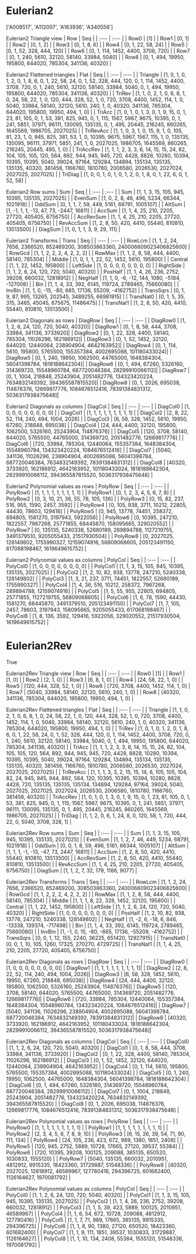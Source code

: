 # Eulerian2
['A008517', 'A112007', 'A163936', 'A340556']

Eulerian2 Triangle view
|  Row   |  Seq   |
| :---   |  :---  |
| Row0 | [1] |
| Row1 | [0, 1] |
| Row2 | [0, 1, 2] |
| Row3 | [0, 1, 8, 6] |
| Row4 | [0, 1, 22, 58, 24] |
| Row5 | [0, 1, 52, 328, 444, 120] |
| Row6 | [0, 1, 114, 1452, 4400, 3708, 720] |
| Row7 | [0, 1, 240, 5610, 32120, 58140, 33984, 5040] |
| Row8 | [0, 1, 494, 19950, 195800, 644020, 785304, 341136, 40320] |

Eulerian2 Flattened triangles
| Flat      |  Seq  |
| :---      | :---  |
| Triangle  | [1, 0, 1, 0, 1, 2, 0, 1, 8, 6, 0, 1, 22, 58, 24, 0, 1, 52, 328, 444, 120, 0, 1, 114, 1452, 4400, 3708, 720, 0, 1, 240, 5610, 32120, 58140, 33984, 5040, 0, 1, 494, 19950, 195800, 644020, 785304, 341136, 40320] |
| TriRev    | [1, 1, 0, 2, 1, 0, 6, 8, 1, 0, 24, 58, 22, 1, 0, 120, 444, 328, 52, 1, 0, 720, 3708, 4400, 1452, 114, 1, 0, 5040, 33984, 58140, 32120, 5610, 240, 1, 0, 40320, 341136, 785304, 644020, 195800, 19950, 494, 1, 0] |
| TriAcc    | [1, 0, 1, 0, 1, 3, 0, 1, 9, 15, 0, 1, 23, 81, 105, 0, 1, 53, 381, 825, 945, 0, 1, 115, 1567, 5967, 9675, 10395, 0, 1, 241, 5851, 37971, 96111, 130095, 135135, 0, 1, 495, 20445, 216245, 860265, 1645569, 1986705, 2027025] |
| TriRevAcc | [1, 1, 0, 3, 1, 0, 15, 9, 1, 0, 105, 81, 23, 1, 0, 945, 825, 381, 53, 1, 0, 10395, 9675, 5967, 1567, 115, 1, 0, 135135, 130095, 96111, 37971, 5851, 241, 1, 0, 2027025, 1986705, 1645569, 860265, 216245, 20445, 495, 1, 0] |
| TriAccRev | [1, 1, 1, 2, 3, 3, 6, 14, 15, 15, 24, 82, 104, 105, 105, 120, 564, 892, 944, 945, 945, 720, 4428, 8828, 10280, 10394, 10395, 10395, 5040, 39024, 97164, 129284, 134894, 135134, 135135, 135135, 40320, 381456, 1166760, 1810780, 2006580, 2026530, 2027024, 2027025, 2027025] |
| TriDiag   | [1, 0, 0, 1, 0, 1, 0, 1, 2, 0, 1, 8, 0, 1, 22, 6, 0, 1, 52, 58] |

Eulerian2 Row sums
| Sum       |   Seq  |
| :---      |  :---  |
| Sum       | [1, 1, 3, 15, 105, 945, 10395, 135135, 2027025] |
| EvenSum   | [1, 0, 2, 8, 46, 496, 5234, 66344, 1021918] |
| OddSum    | [0, 1, 1, 7, 59, 449, 5161, 68791, 1005107] |
| AltSum    | [1, -1, 1, 1, -13, 47, 73, -2447, 16811] |
| AccSum    | [1, 1, 4, 25, 210, 2205, 27720, 405405, 6756750] |
| AccRevSum | [1, 1, 4, 25, 210, 2205, 27720, 405405, 6756750] |
| RevAccSum | [1, 2, 8, 50, 420, 4410, 55440, 810810, 13513500] |
| DiagSum   | [1, 0, 1, 1, 3, 9, 29, 111] |

Eulerian2 Transforms
| Trans     |   Seq  |
| :---      |  :---  |
| RowLcm    | [1, 1, 2, 24, 7656, 2366520, 852469200, 308503863360, 240006609023406825600] |
| RowGcd    | [1, 1, 2, 2, 2, 4, 2, 2, 2] |
| RowMax    | [1, 1, 2, 8, 58, 444, 4400, 58140, 785304] |
| Middle    | [1, 0, 1, 1, 22, 52, 1452, 5610, 195800] |
| Central   | [1, 1, 22, 1452, 195800] |
| LeftSide  | [1, 0, 0, 0, 0, 0, 0, 0, 0] |
| RightSide | [1, 1, 2, 6, 24, 120, 720, 5040, 40320] |
| PosHalf   | [1, 1, 4, 26, 236, 2752, 39208, 660032, 12818912] |
| NegHalf   | [1, 1, 0, -6, -12, 144, 1080, -5184, -127008] |
| Bin       | [1, 1, 4, 33, 392, 6145, 119724, 2789465, 75660080] |
| InvBin    | [1, 1, 0, -15, -80, 665, 17136, 55209, -4162752] |
| TransSqrs | [0, 1, 9, 87, 995, 13265, 202545, 3489255, 66981915] |
| TransNat0 | [0, 1, 5, 35, 315, 3465, 45045, 675675, 11486475] |
| TransNat1 | [1, 2, 8, 50, 420, 4410, 55440, 810810, 13513500] |

Eulerian2 Diagonals as rows
| DiagRow  |   Seq  |
| :---     |  :---  |
| DiagRow0 | [1, 1, 2, 6, 24, 120, 720, 5040, 40320]|
| DiagRow1 | [0, 1, 8, 58, 444, 3708, 33984, 341136, 3733920]|
| DiagRow2 | [0, 1, 22, 328, 4400, 58140, 785304, 11026296, 162186912]|
| DiagRow3 | [0, 1, 52, 1452, 32120, 644020, 12440064, 238904904, 4642163952]|
| DiagRow4 | [0, 1, 114, 5610, 195800, 5765500, 155357384, 4002695088, 101180433024]|
| DiagRow5 | [0, 1, 240, 19950, 1062500, 44765000, 1648384304, 56041398784, 1818188642304]|
| DiagRow6 | [0, 1, 494, 67260, 5326160, 314369720, 15548960784, 687720046384, 28299910066112]|
| DiagRow7 | [0, 1, 1004, 218848, 25243904, 2051482776, 134323420224, 7634832149392, 394365587815520]|
| DiagRow8 | [0, 1, 2026, 695038, 114876376, 12669817776, 1084676512416, 78391384831312, 5036317938475648]|

Eulerian2 Diagonals as columns
| DiagCol  |   Seq  |
| :---     |  :---  |
| DiagCol0 | [1, 0, 0, 0, 0, 0, 0, 0, 0] |
| DiagCol1 | [1, 1, 1, 1, 1, 1, 1, 1, 1] |
| DiagCol2 | [2, 8, 22, 52, 114, 240, 494, 1004, 2026] |
| DiagCol3 | [6, 58, 328, 1452, 5610, 19950, 67260, 218848, 695038] |
| DiagCol4 | [24, 444, 4400, 32120, 195800, 1062500, 5326160, 25243904, 114876376] |
| DiagCol5 | [120, 3708, 58140, 644020, 5765500, 44765000, 314369720, 2051482776, 12669817776] |
| DiagCol6 | [720, 33984, 785304, 12440064, 155357384, 1648384304, 15548960784, 134323420224, 1084676512416] |
| DiagCol7 | [5040, 341136, 11026296, 238904904, 4002695088, 56041398784, 687720046384, 7634832149392, 78391384831312] |
| DiagCol8 | [40320, 3733920, 162186912, 4642163952, 101180433024, 1818188642304, 28299910066112, 394365587815520, 5036317938475648] |

Eulerian2 Polynomial values as rows
| PolyRow  |   Seq  |
| :---     |  :---  |
| PolyRow0 | [1, 1, 1, 1, 1, 1, 1, 1, 1] |
| PolyRow1 | [0, 1, 2, 3, 4, 5, 6, 7, 8] |
| PolyRow2 | [0, 3, 10, 21, 36, 55, 78, 105, 136] |
| PolyRow3 | [0, 15, 82, 237, 516, 955, 1590, 2457, 3592] |
| PolyRow4 | [0, 105, 938, 3711, 10212, 22805, 44430, 78603, 129416] |
| PolyRow5 | [0, 945, 13778, 74451, 258372, 694805, 1581270, 3197943, 5922056] |
| PolyRow6 | [0, 10395, 247210, 1822557, 7967268, 25771855, 68445870, 158095665, 329020552] |
| PolyRow7 | [0, 135135, 5240338, 52680189, 289894788, 1127219755, 3491379510, 9205055433, 21517930504] |
| PolyRow8 | [0, 2027025, 128149802, 1755990327, 12159074916, 56809068605, 205123491150, 617068198467, 1619649615752] |

Eulerian2 Polynomial values as columns
| PolyCol  |   Seq  |
| :---     |  :---  |
| PolyCol0 | [1, 0, 0, 0, 0, 0, 0, 0, 0] |
| PolyCol1 | [1, 1, 3, 15, 105, 945, 10395, 135135, 2027025] |
| PolyCol2 | [1, 2, 10, 82, 938, 13778, 247210, 5240338, 128149802] |
| PolyCol3 | [1, 3, 21, 237, 3711, 74451, 1822557, 52680189, 1755990327] |
| PolyCol4 | [1, 4, 36, 516, 10212, 258372, 7967268, 289894788, 12159074916] |
| PolyCol5 | [1, 5, 55, 955, 22805, 694805, 25771855, 1127219755, 56809068605] |
| PolyCol6 | [1, 6, 78, 1590, 44430, 1581270, 68445870, 3491379510, 205123491150] |
| PolyCol7 | [1, 7, 105, 2457, 78603, 3197943, 158095665, 9205055433, 617068198467] |
| PolyCol8 | [1, 8, 136, 3592, 129416, 5922056, 329020552, 21517930504, 1619649615752] |

# Eulerian2Rev
True

Eulerian2Rev Triangle view
|  Row   |  Seq   |
| :---   |  :---  |
| Row0 | [1] |
| Row1 | [1, 0] |
| Row2 | [2, 1, 0] |
| Row3 | [6, 8, 1, 0] |
| Row4 | [24, 58, 22, 1, 0] |
| Row5 | [120, 444, 328, 52, 1, 0] |
| Row6 | [720, 3708, 4400, 1452, 114, 1, 0] |
| Row7 | [5040, 33984, 58140, 32120, 5610, 240, 1, 0] |
| Row8 | [40320, 341136, 785304, 644020, 195800, 19950, 494, 1, 0] |

Eulerian2Rev Flattened triangles
| Flat      |  Seq  |
| :---      | :---  |
| Triangle  | [1, 1, 0, 2, 1, 0, 6, 8, 1, 0, 24, 58, 22, 1, 0, 120, 444, 328, 52, 1, 0, 720, 3708, 4400, 1452, 114, 1, 0, 5040, 33984, 58140, 32120, 5610, 240, 1, 0, 40320, 341136, 785304, 644020, 195800, 19950, 494, 1, 0] |
| TriRev    | [1, 0, 1, 0, 1, 2, 0, 1, 8, 6, 0, 1, 22, 58, 24, 0, 1, 52, 328, 444, 120, 0, 1, 114, 1452, 4400, 3708, 720, 0, 1, 240, 5610, 32120, 58140, 33984, 5040, 0, 1, 494, 19950, 195800, 644020, 785304, 341136, 40320] |
| TriAcc    | [1, 1, 1, 2, 3, 3, 6, 14, 15, 15, 24, 82, 104, 105, 105, 120, 564, 892, 944, 945, 945, 720, 4428, 8828, 10280, 10394, 10395, 10395, 5040, 39024, 97164, 129284, 134894, 135134, 135135, 135135, 40320, 381456, 1166760, 1810780, 2006580, 2026530, 2027024, 2027025, 2027025] |
| TriRevAcc | [1, 1, 1, 3, 3, 2, 15, 15, 14, 6, 105, 105, 104, 82, 24, 945, 945, 944, 892, 564, 120, 10395, 10395, 10394, 10280, 8828, 4428, 720, 135135, 135135, 135134, 134894, 129284, 97164, 39024, 5040, 2027025, 2027025, 2027024, 2026530, 2006580, 1810780, 1166760, 381456, 40320] |
| TriAccRev | [1, 0, 1, 0, 1, 3, 0, 1, 9, 15, 0, 1, 23, 81, 105, 0, 1, 53, 381, 825, 945, 0, 1, 115, 1567, 5967, 9675, 10395, 0, 1, 241, 5851, 37971, 96111, 130095, 135135, 0, 1, 495, 20445, 216245, 860265, 1645569, 1986705, 2027025] |
| TriDiag   | [1, 1, 2, 0, 6, 1, 24, 8, 0, 120, 58, 1, 720, 444, 22, 0, 5040, 3708, 328, 1] |

Eulerian2Rev Row sums
| Sum       |   Seq  |
| :---      |  :---  |
| Sum       | [1, 1, 3, 15, 105, 945, 10395, 135135, 2027025] |
| EvenSum   | [1, 1, 2, 7, 46, 449, 5234, 68791, 1021918] |
| OddSum    | [0, 0, 1, 8, 59, 496, 5161, 66344, 1005107] |
| AltSum    | [1, 1, 1, -1, -13, -47, 73, 2447, 16811] |
| AccSum    | [1, 2, 8, 50, 420, 4410, 55440, 810810, 13513500] |
| AccRevSum | [1, 2, 8, 50, 420, 4410, 55440, 810810, 13513500] |
| RevAccSum | [1, 1, 4, 25, 210, 2205, 27720, 405405, 6756750] |
| DiagSum   | [1, 1, 2, 7, 32, 179, 1186, 9077] |

Eulerian2Rev Transforms
| Trans     |   Seq  |
| :---      |  :---  |
| RowLcm    | [1, 1, 2, 24, 7656, 2366520, 852469200, 308503863360, 240006609023406825600] |
| RowGcd    | [1, 1, 2, 2, 2, 4, 2, 2, 2] |
| RowMax    | [1, 1, 2, 8, 58, 444, 4400, 58140, 785304] |
| Middle    | [1, 1, 1, 8, 22, 328, 1452, 32120, 195800] |
| Central   | [1, 1, 22, 1452, 195800] |
| LeftSide  | [1, 1, 2, 6, 24, 120, 720, 5040, 40320] |
| RightSide | [1, 0, 0, 0, 0, 0, 0, 0, 0] |
| PosHalf   | [1, 2, 10, 82, 938, 13778, 247210, 5240338, 128149802] |
| NegHalf   | [1, -2, 6, -18, 6, 846, -13338, 139374, -717498] |
| Bin       | [1, 1, 4, 33, 392, 6145, 119724, 2789465, 75660080] |
| InvBin    | [1, -1, 0, 15, -80, -665, 17136, -55209, -4162752] |
| TransSqrs | [0, 0, 1, 12, 155, 2240, 36225, 651420, 12927915] |
| TransNat0 | [0, 0, 1, 10, 105, 1260, 17325, 270270, 4729725] |
| TransNat1 | [1, 1, 4, 25, 210, 2205, 27720, 405405, 6756750] |

Eulerian2Rev Diagonals as rows
| DiagRow  |   Seq  |
| :---     |  :---  |
| DiagRow0 | [1, 0, 0, 0, 0, 0, 0, 0, 0]|
| DiagRow1 | [1, 1, 1, 1, 1, 1, 1, 1, 1]|
| DiagRow2 | [2, 8, 22, 52, 114, 240, 494, 1004, 2026]|
| DiagRow3 | [6, 58, 328, 1452, 5610, 19950, 67260, 218848, 695038]|
| DiagRow4 | [24, 444, 4400, 32120, 195800, 1062500, 5326160, 25243904, 114876376]|
| DiagRow5 | [120, 3708, 58140, 644020, 5765500, 44765000, 314369720, 2051482776, 12669817776]|
| DiagRow6 | [720, 33984, 785304, 12440064, 155357384, 1648384304, 15548960784, 134323420224, 1084676512416]|
| DiagRow7 | [5040, 341136, 11026296, 238904904, 4002695088, 56041398784, 687720046384, 7634832149392, 78391384831312]|
| DiagRow8 | [40320, 3733920, 162186912, 4642163952, 101180433024, 1818188642304, 28299910066112, 394365587815520, 5036317938475648]|

Eulerian2Rev Diagonals as columns
| DiagCol  |   Seq  |
| :---     |  :---  |
| DiagCol0 | [1, 1, 2, 6, 24, 120, 720, 5040, 40320] |
| DiagCol1 | [0, 1, 8, 58, 444, 3708, 33984, 341136, 3733920] |
| DiagCol2 | [0, 1, 22, 328, 4400, 58140, 785304, 11026296, 162186912] |
| DiagCol3 | [0, 1, 52, 1452, 32120, 644020, 12440064, 238904904, 4642163952] |
| DiagCol4 | [0, 1, 114, 5610, 195800, 5765500, 155357384, 4002695088, 101180433024] |
| DiagCol5 | [0, 1, 240, 19950, 1062500, 44765000, 1648384304, 56041398784, 1818188642304] |
| DiagCol6 | [0, 1, 494, 67260, 5326160, 314369720, 15548960784, 687720046384, 28299910066112] |
| DiagCol7 | [0, 1, 1004, 218848, 25243904, 2051482776, 134323420224, 7634832149392, 394365587815520] |
| DiagCol8 | [0, 1, 2026, 695038, 114876376, 12669817776, 1084676512416, 78391384831312, 5036317938475648] |

Eulerian2Rev Polynomial values as rows
| PolyRow  |   Seq  |
| :---     |  :---  |
| PolyRow0 | [1, 1, 1, 1, 1, 1, 1, 1, 1] |
| PolyRow1 | [1, 1, 1, 1, 1, 1, 1, 1, 1] |
| PolyRow2 | [2, 3, 4, 5, 6, 7, 8, 9, 10] |
| PolyRow3 | [6, 15, 26, 39, 54, 71, 90, 111, 134] |
| PolyRow4 | [24, 105, 236, 423, 672, 989, 1380, 1851, 2408] |
| PolyRow5 | [120, 945, 2752, 5889, 10728, 17665, 27120, 39537, 55384] |
| PolyRow6 | [720, 10395, 39208, 100125, 209088, 385135, 650520, 1030833, 1555120] |
| PolyRow7 | [5040, 135135, 660032, 2010951, 4812912, 9915335, 18423360, 31729887, 51548336] |
| PolyRow8 | [40320, 2027025, 12818912, 46589967, 127780416, 294396725, 601682400, 1126164627, 1970081792] |

Eulerian2Rev Polynomial values as columns
| PolyCol  |   Seq  |
| :---     |  :---  |
| PolyCol0 | [1, 1, 2, 6, 24, 120, 720, 5040, 40320] |
| PolyCol1 | [1, 1, 3, 15, 105, 945, 10395, 135135, 2027025] |
| PolyCol2 | [1, 1, 4, 26, 236, 2752, 39208, 660032, 12818912] |
| PolyCol3 | [1, 1, 5, 39, 423, 5889, 100125, 2010951, 46589967] |
| PolyCol4 | [1, 1, 6, 54, 672, 10728, 209088, 4812912, 127780416] |
| PolyCol5 | [1, 1, 7, 71, 989, 17665, 385135, 9915335, 294396725] |
| PolyCol6 | [1, 1, 8, 90, 1380, 27120, 650520, 18423360, 601682400] |
| PolyCol7 | [1, 1, 9, 111, 1851, 39537, 1030833, 31729887, 1126164627] |
| PolyCol8 | [1, 1, 10, 134, 2408, 55384, 1555120, 51548336, 1970081792] |

